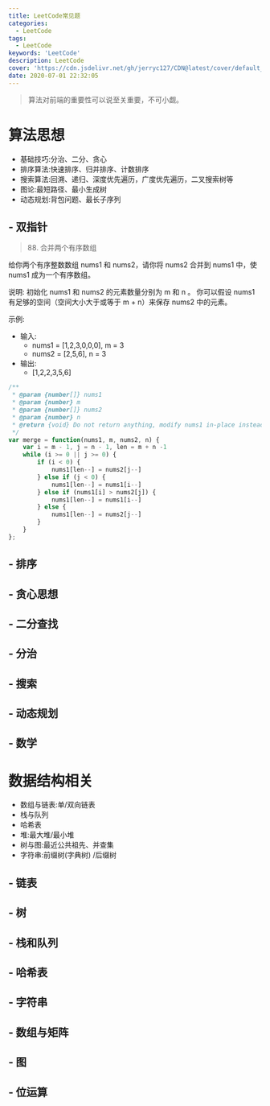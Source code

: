```yaml
---
title: LeetCode常见题
categories:
  - LeetCode
tags:
  - LeetCode
keywords: 'LeetCode'
description: LeetCode
cover: 'https://cdn.jsdelivr.net/gh/jerryc127/CDN@latest/cover/default_bg.png'
date: 2020-07-01 22:32:05
---
```


> 算法对前端的重要性可以说至关重要，不可小觑。

# 算法思想

- 基础技巧:分治、二分、贪心
- 排序算法:快速排序、归并排序、计数排序
- 搜索算法:回溯、递归、深度优先遍历，广度优先遍历，二叉搜索树等
- 图论:最短路径、最小生成树
- 动态规划:背包问题、最长子序列

## - 双指针

> 88. 合并两个有序数组

给你两个有序整数数组 nums1 和 nums2，请你将 nums2 合并到 nums1 中，使 nums1 成为一个有序数组。

说明:
初始化 nums1 和 nums2 的元素数量分别为 m 和 n 。
你可以假设 nums1 有足够的空间（空间大小大于或等于 m + n）来保存 nums2 中的元素。

示例:
- 输入:
    - nums1 = [1,2,3,0,0,0], m = 3
    - nums2 = [2,5,6],       n = 3
- 输出: 
    - [1,2,2,3,5,6]

```js
/**
 * @param {number[]} nums1
 * @param {number} m
 * @param {number[]} nums2
 * @param {number} n
 * @return {void} Do not return anything, modify nums1 in-place instead.
 */
var merge = function(nums1, m, nums2, n) {
    var i = m - 1, j = n - 1, len = m + n -1
    while (i >= 0 || j >= 0) {
        if (i < 0) {
            nums1[len--] = nums2[j--]            
        } else if (j < 0) {
            nums1[len--] = nums1[i--]
        } else if (nums1[i] > nums2[j]) {
            nums1[len--] = nums1[i--]
        } else {
            nums1[len--] = nums2[j--]
        }
    }
};
```

## - 排序

## - 贪心思想

## - 二分查找

## - 分治

## - 搜索

## - 动态规划

## - 数学


# 数据结构相关

- 数组与链表:单/双向链表
- 栈与队列
- 哈希表
- 堆:最大堆/最小堆
- 树与图:最近公共祖先、并查集
- 字符串:前缀树(字典树) /后缀树

## - 链表

## - 树

## - 栈和队列

## - 哈希表

## - 字符串

## - 数组与矩阵

## - 图

## - 位运算


